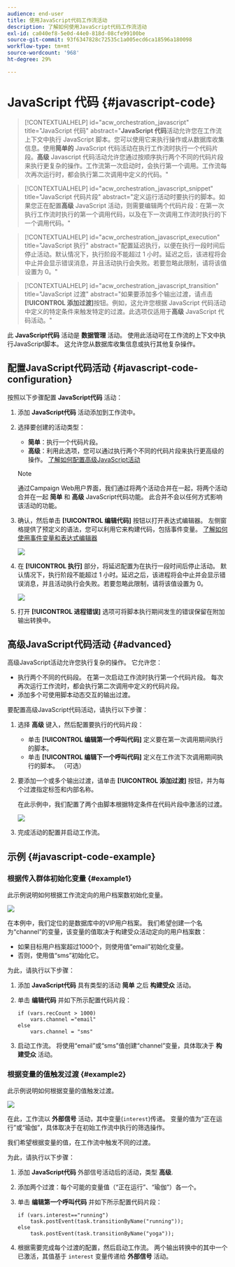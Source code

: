 ```yaml
---
audience: end-user
title: 使用JavaScript代码工作流活动
description: 了解如何使用JavaScript代码工作流活动
exl-id: ca040ef8-5e0d-44e0-818d-08cfe99100be
source-git-commit: 93f6347828c72535c1a005ecd6ca18596a180098
workflow-type: tm+mt
source-wordcount: '968'
ht-degree: 29%

---
```


# JavaScript 代码 {#javascript-code}

>[!CONTEXTUALHELP]
>id="acw_orchestration_javascript"
>title="JavaScript 代码"
>abstract="**JavaScript 代码**&#x200B;活动允许您在工作流上下文中执行 JavaScript 脚本。您可以使用它来执行操作或从数据库收集信息。使用&#x200B;**简单的** JavaScript 代码活动在执行工作流时执行一个代码片段。**高级** Javascript 代码活动允许您通过按顺序执行两个不同的代码片段来执行更复杂的操作。工作流第一次启动时，会执行第一个调用。工作流每次再次运行时，都会执行第二次调用中定义的代码。"

>[!CONTEXTUALHELP]
>id="acw_orchestration_javascript_snippet"
>title="JavaScript 代码片段"
>abstract="定义运行活动时要执行的脚本。如果您正在配置&#x200B;**高级** JavaScript 活动，则需要编辑两个代码片段：在第一次执行工作流时执行的第一个调用代码，以及在下一次调用工作流时执行的下一个调用代码。"

>[!CONTEXTUALHELP]
>id="acw_orchestration_javascript_execution"
>title="JavaScript 执行"
>abstract="配置延迟执行，以便在执行一段时间后停止活动。默认情况下，执行阶段不能超过 1 小时。延迟之后，该进程将会中止并会显示错误消息，并且活动执行会失败。若要忽略此限制，请将该值设置为 0。"

>[!CONTEXTUALHELP]
>id="acw_orchestration_javascript_transition"
>title="JavaScript 过渡"
>abstract="如果要添加多个输出过渡，请点击&#x200B;**[!UICONTROL 添加过渡]**&#x200B;按钮。例如，这允许您根据 JavaScript 代码活动中定义的特定条件来触发特定的过渡。此选项仅适用于&#x200B;**高级** JavaScript 代码活动。"

此 **JavaScript代码** 活动是 **数据管理** 活动。 使用此活动可在工作流的上下文中执行JavaScript脚本。 这允许您从数据库收集信息或执行其他复杂操作。

## 配置JavaScript代码活动 {#javascript-code-configuration}

按照以下步骤配置 **JavaScript代码** 活动：

1. 添加 **JavaScript代码** 活动添加到工作流中。

1. 选择要创建的活动类型：

   * **简单**：执行一个代码片段。
   * **高级**：利用此选项，您可以通过执行两个不同的代码片段来执行更高级的操作。 [了解如何配置高级JavaScript活动](#advanced)

   >[!NOTE]
   >
   >通过Campaign Web用户界面，我们通过将两个活动合并在一起，将两个活动合并在一起 **简单** 和 **高级** JavaScript代码功能。 此合并不会以任何方式影响该活动的功能。

1. 确认，然后单击 **[!UICONTROL 编辑代码]** 按钮以打开表达式编辑器。 左侧窗格提供了预定义的语法，您可以利用它来构建代码，包括事件变量。 [了解如何使用事件变量和表达式编辑器](../event-variables.md)

   ![](../assets/javascript-editor.png)

1. 在 **[!UICONTROL 执行]** 部分，将延迟配置为在执行一段时间后停止活动。 默认情况下，执行阶段不能超过 1 小时。延迟之后，该进程将会中止并会显示错误消息，并且活动执行会失败。若要忽略此限制，请将该值设置为 0。

   ![](../assets/javascript-config.png)

1. 打开 **[!UICONTROL 进程错误]** 选项可将脚本执行期间发生的错误保留在附加输出转换中。

## 高级JavaScript代码活动 {#advanced}

高级JavaScript活动允许您执行复杂的操作。 它允许您：

* 执行两个不同的代码段。 在第一次启动工作流时执行第一个代码片段。 每次再次运行工作流时，都会执行第二次调用中定义的代码片段。
* 添加多个可使用脚本动态交互的输出过渡。

要配置高级JavaScript代码活动，请执行以下步骤：

1. 选择 **高级** 键入，然后配置要执行的代码片段：

   * 单击 **[!UICONTROL 编辑第一个呼叫代码]** 定义要在第一次调用期间执行的脚本。
   * 单击 **[!UICONTROL 编辑下一个呼叫代码]** 定义在工作流下次调用期间执行的脚本。 （可选）

1. 要添加一个或多个输出过渡，请单击 **[!UICONTROL 添加过渡]** 按钮，并为每个过渡指定标签和内部名称。

   在此示例中，我们配置了两个由脚本根据特定条件在代码片段中激活的过渡。

   ![](../assets/javascript-transitions.png)

1. 完成活动的配置并启动工作流。

## 示例 {#javascript-code-example}

### 根据传入群体初始化变量 {#example1}

此示例说明如何根据工作流定向的用户档案数初始化变量。

![](../assets/javascript-example1.png)

在本例中，我们定位的是数据库中的VIP用户档案。 我们希望创建一个名为“channel”的变量，该变量的值取决于构建受众活动定向的用户档案数：

* 如果目标用户档案超过1000个，则使用值“email”初始化变量。
* 否则，使用值“sms”初始化它。

为此，请执行以下步骤：

1. 添加 **JavaScript代码** 具有类型的活动 **简单** 之后 **构建受众** 活动。

1. 单击 **编辑代码** 并如下所示配置代码片段：

   ```
   if (vars.recCount > 1000)
       vars.channel ="email"
   else
       vars.channel = "sms"
   ```

1. 启动工作流。 将使用“email”或“sms”值创建“channel”变量，具体取决于 **构建受众** 活动。

### 根据变量的值触发过渡 {#example2}

此示例说明如何根据变量的值触发过渡。

![](../assets/javascript-example2-transitions.png)

在此，工作流以 **外部信号** 活动，其中变量(`interest`)传递。 变量的值为“正在运行”或“瑜伽”，具体取决于在初始工作流中执行的筛选操作。

我们希望根据变量的值，在工作流中触发不同的过渡。

为此，请执行以下步骤：

1. 添加 **JavaScript代码** 外部信号活动后的活动，类型 **高级**.

1. 添加两个过渡：每个可能的变量值（“正在运行”、“瑜伽”）各一个。

1. 单击 **编辑第一个呼叫代码** 并如下所示配置代码片段：

   ```
   if (vars.interest=="running")
       task.postEvent(task.transitionByName("running"));
   else
       task.postEvent(task.transitionByName("yoga"));
   ```

1. 根据需要完成每个过渡的配置，然后启动工作流。 两个输出转换中的其中一个已激活，其值基于 `interest` 变量传递给 **外部信号** 活动。
